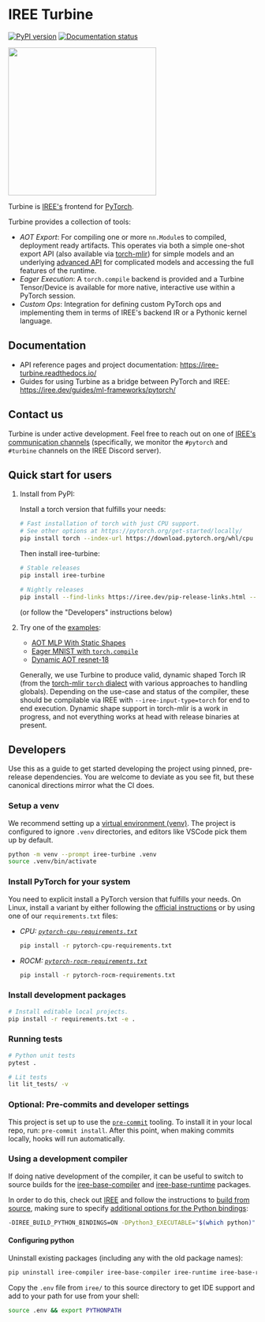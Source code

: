 # IREE Turbine

[![PyPI version](https://badge.fury.io/py/iree-turbine.svg)](https://badge.fury.io/py/iree-turbine)
[![Documentation status](https://readthedocs.org/projects/iree-turbine/badge/?version=latest)](https://app.readthedocs.org/projects/iree-turbine/builds/?version__slug=latest)

<img src="https://netl.doe.gov/sites/default/files/2020-11/Turbine-8412270026_83cfc8ee8f_c.jpg" height="300px" width="300px">

Turbine is [IREE's](https://iree.dev/) frontend for
[PyTorch](https://pytorch.org/).

Turbine provides a collection of tools:

* *AOT Export*: For compiling one or more `nn.Module`s to compiled, deployment
  ready artifacts. This operates via both a simple one-shot export API
  (also available via
  [torch-mlir](https://github.com/llvm/torch-mlir/blob/main/python/torch_mlir/extras/fx_importer.py))
  for simple models and an underlying
  [advanced API](https://github.com/iree-org/iree-turbine/blob/main/iree/turbine/aot/compiled_module.py)
  for complicated models and accessing the full features of the runtime.
* *Eager Execution*: A `torch.compile` backend is provided and a Turbine Tensor/Device
  is available for more native, interactive use within a PyTorch session.
* *Custom Ops*: Integration for defining custom PyTorch ops and implementing them in
  terms of IREE's backend IR or a Pythonic kernel language.

## Documentation

* API reference pages and project documentation: https://iree-turbine.readthedocs.io/
* Guides for using Turbine as a bridge between PyTorch and IREE:
  https://iree.dev/guides/ml-frameworks/pytorch/

## Contact us

Turbine is under active development. Feel free to reach out on one of
[IREE's communication channels](https://github.com/iree-org/iree?tab=readme-ov-file#communication-channels)
(specifically, we monitor the `#pytorch` and `#turbine` channels on the IREE
Discord server).

## Quick start for users

1. Install from PyPI:

    Install a torch version that fulfills your needs:

    ```bash
    # Fast installation of torch with just CPU support.
    # See other options at https://pytorch.org/get-started/locally/
    pip install torch --index-url https://download.pytorch.org/whl/cpu
    ```

    Then install iree-turbine:

    ```bash
    # Stable releases
    pip install iree-turbine

    # Nightly releases
    pip install --find-links https://iree.dev/pip-release-links.html --upgrade --pre iree-turbine
    ```

    (or follow the "Developers" instructions below)

2. Try one of the [examples](https://github.com/iree-org/iree-turbine/blob/main/examples/):

    * [AOT MLP With Static Shapes](https://github.com/iree-org/iree-turbine/blob/main/examples/aot_mlp/mlp_export_simple.py)
    * [Eager MNIST with `torch.compile`](https://github.com/iree-org/iree-turbine/blob/main/examples/eager_mlp/mlp_eager_simple.py)
    * [Dynamic AOT resnet-18](https://github.com/iree-org/iree-turbine/blob/main/examples/resnet-18/)

    Generally, we use Turbine to produce valid, dynamic shaped Torch IR (from the
    [torch-mlir `torch` dialect](https://github.com/llvm/torch-mlir/tree/main/include/torch-mlir/Dialect/Torch/IR)
    with various approaches to handling globals). Depending on the use-case and status of the
    compiler, these should be compilable via IREE with `--iree-input-type=torch` for
    end to end execution. Dynamic shape support in torch-mlir is a work in progress,
    and not everything works at head with release binaries at present.

## Developers

Use this as a guide to get started developing the project using pinned,
pre-release dependencies. You are welcome to deviate as you see fit, but
these canonical directions mirror what the CI does.

### Setup a venv

We recommend setting up a
[virtual environment (venv)](https://docs.python.org/3/library/venv.html). The
project is configured to ignore `.venv` directories, and editors like VSCode
pick them up by default.

```bash
python -m venv --prompt iree-turbine .venv
source .venv/bin/activate
```

### Install PyTorch for your system

You need to explicit install a PyTorch version that fulfills your needs.
On Linux, install a variant by either following the
[official instructions](https://pytorch.org/get-started/locally/) or by using
one of our `requirements.txt` files:

* *CPU: [`pytorch-cpu-requirements.txt`](https://github.com/iree-org/iree-turbine/blob/main/pytorch-cpu-requirements.txt)*

  ```bash
  pip install -r pytorch-cpu-requirements.txt
  ```

* *ROCM: [`pytorch-rocm-requirements.txt`](https://github.com/iree-org/iree-turbine/blob/main/pytorch-rocm-requirements.txt)*

  ```bash
  pip install -r pytorch-rocm-requirements.txt
  ```

### Install development packages

```bash
# Install editable local projects.
pip install -r requirements.txt -e .
```

### Running tests

```bash
# Python unit tests
pytest .

# Lit tests
lit lit_tests/ -v
```

### Optional: Pre-commits and developer settings

This project is set up to use the [`pre-commit`](https://pre-commit.com/)
tooling. To install it in your local repo, run: `pre-commit install`. After
this point, when making commits locally, hooks will run automatically.

### Using a development compiler

If doing native development of the compiler, it can be useful to switch to
source builds for the
[iree-base-compiler](https://pypi.org/project/iree-base-compiler/) and
[iree-base-runtime](https://pypi.org/project/iree-base-runtime/) packages.

In order to do this, check out [IREE](https://github.com/iree-org/iree) and
follow the instructions to
[build from source](https://iree.dev/building-from-source/getting-started/),
making sure to specify
[additional options for the Python bindings](https://iree.dev/building-from-source/getting-started/#building-with-cmake):

```bash
-DIREE_BUILD_PYTHON_BINDINGS=ON -DPython3_EXECUTABLE="$(which python)"
```

#### Configuring python

Uninstall existing packages (including any with the old package names):

```bash
pip uninstall iree-compiler iree-base-compiler iree-runtime iree-base-runtime
```

Copy the `.env` file from `iree/` to this source directory to get IDE
support and add to your path for use from your shell:

```bash
source .env && export PYTHONPATH
```
